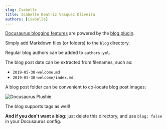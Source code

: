 ```yaml
---
slug: Isabelle
title: Isabelle Beatriz Vasquez Oliveira
authors: [isabelle]
---
```


[Docusaurus blogging features](https://docusaurus.io/docs/blog) are powered by the [blog plugin](https://docusaurus.io/docs/api/plugins/@docusaurus/plugin-content-blog).

Simply add Markdown files (or folders) to the `blog` directory.

Regular blog authors can be added to `authors.yml`.

The blog post date can be extracted from filenames, such as:

- `2019-05-30-welcome.md`
- `2019-05-30-welcome/index.md`

A blog post folder can be convenient to co-locate blog post images:

![Docusaurus Plushie](./planoDeFundo.jpg)

The blog supports tags as well!

**And if you don't want a blog**: just delete this directory, and use `blog: false` in your Docusaurus config.
